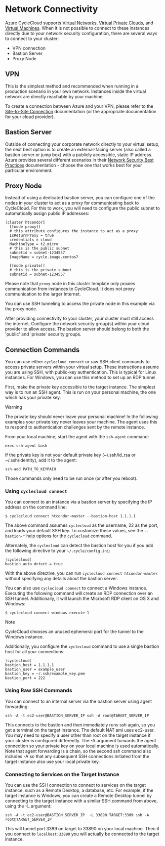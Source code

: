 # Network Connectivity

Azure CycleCloud supports [Virtual Networks](https://docs.microsoft.com/en-ca/azure/virtual-network/), [Virtual Private Clouds](https://aws.amazon.com/documentation/vpc/), and [Virtual Machines](https://cloud.google.com/compute/docs/instances/). When it is not possible to connect to these instances directly due to your network security configuration, there are several ways to connect to your cluster:

* VPN connection
* Bastion Server
* Proxy Node

## VPN

This is the simplest method and recommended when running in a production scenario in your own network. Instances inside the virtual network are directly reachable by your machine.

To create a connection between Azure and your VPN, please refer to the [Site-to-Site Connection](https://docs.microsoft.com/en-us/azure/vpn-gateway/vpn-gateway-howto-site-to-site-resource-manager-portal) documentation (or the appropriate documentation for your cloud provider).

## Bastion Server

Outside of connecting your corporate network directly to your virtual setup, the next best
option is to create an external-facing server (also called a bastion server or jump box) with a publicly accessible, static IP address. Azure provides several different scenarios in their [Network Security Best Practices](https://docs.microsoft.com/en-us/azure/security/azure-security-network-security-best-practices) documentation - choose the one that works best for your particular environment.

## Proxy Node

Instead of using a dedicated bastion server, you can configure one of the nodes
in your cluster to act as a proxy for communicating back to CycleCloud. For this to work, you will need to
configure the public subnet to automatically assign public IP addresses:

    [cluster htcondor]
      [[node proxy]]
      # this attribute configures the instance to act as a proxy
      IsReturnProxy = true
      credentials = cloud
      MachineType = t2.micro
      # this is the public subnet
      subnetid = subnet-1234557
      ImageName = cycle.image.centos7

      [[node private]]
      # this is the private subnet
      subnetid = subnet-1234557


Please note that `proxy` node in this cluster template only proxies
communication from instances to CycleCloud. It does not proxy communication to
the larger Internet.

You can use SSH tunneling to access the private node in this example via the proxy node.

After providing connectivity to your cluster, your cluster must still access the internet. Configure the network security group(s) within your cloud provider to allow access. The bastion server should belong to both the 'public' and 'private' security groups.

## Connection Commands

You can use either `cyclecloud connect` or raw SSH client commands to access
private servers within your virtual setup. These instructions assume you are using SSH, with public-key
authentication. This is typical for Linux instances. For Windows, you
can use this method to set up an RDP tunnel.

First, make the private key accessible to the target instance. The
simplest way is to run an SSH agent. This is run on your personal
machine, the one which has your private key.

> [!WARNING]
> The private key should never leave your personal machine! In the following examples your private key never leaves your machine. The agent uses this to respond to authentication challenges sent by the remote instance.

From your local machine, start the agent with the `ssh-agent` command:

    exec ssh-agent bash

If the private key is not your default private key (~/.ssh/id_rsa or
~/.ssh/identity), add it to the agent:

    ssh-add PATH_TO_KEYPAIR

Those commands only need to be run once (or after you reboot).

### Using `cyclecloud connect`

You can connect to an instance via a bastion server by specifying the IP address on the command line:

    $ cyclecloud connect htcondor-master --bastion-host 1.1.1.1

The above command assumes `cyclecloud` as the username, 22 as the port, and loads your
default SSH key. To customize these values, see the `--bastion-*` help options for the
`cyclecloud` command.

Alternately, the `cyclecloud` can detect the bastion host for you if you add the following
directive to your `~/.cycle/config.ini`:

    [cyclecloud]
    bastion_auto_detect = true

With the above directive, you can run `cyclecloud connect htcondor-master` without
specifying any details about the bastion server.

You can also use `cyclecloud connect` to connect a Windows instance. Executing the following
command will create an RDP connection over an SSH tunnel. Additionally, it will launch the
Microsoft RDP client on OS X and Windows:

    $ cyclecloud connect windows-execute-1

> [!NOTE]
> CycleCloud chooses an unused ephemeral port for the tunnel to the Windows instance.

Additionally, you configure the `cyclecloud` command to use a single bastion host for all your connections:

    [cyclecloud]
    bastion_host = 1.1.1.1
    bastion_user = example_user
    bastion_key = ~/.ssh/example_key.pem
    bastion_port = 222

### Using Raw SSH Commands

You can connect to an internal server via the bastion server using agent forwarding:

    ssh -A -t ec2-user@BASTION_SERVER_IP ssh -A root@TARGET_SERVER_IP

This connects to the bastion and then immediately runs ssh again, so
you get a terminal on the target instance. The default NAT ami uses
ec2-user. You may need to specify a user other than root on the target
instance if your cluster is configured differently. The -A argument
forwards the agent connection so your private key on your local
machine is used automatically. Note that agent forwarding is a chain, so the second ssh
command also includes -A so that any subsequent SSH connections
initiated from the target instance also use your local private key.

### Connecting to Services on the Target Instance

You can use the SSH connection to connect to services on the target
instance, such as a Remote Desktop, a database, etc. For example, if
the target instance is Windows, you can create a Remote Desktop tunnel
by connecting to the target instance with a similar SSH command from
above, using the -L argument:

    ssh -A -t ec2-user@BASTION_SERVER_IP  -L 33890:TARGET:3389 ssh -A root@TARGET_SERVER_IP

This will tunnel port 3389 on target to 33890 on your local
machine. Then if you connect to `localhost:33890` you will actually
be connected to the target instance.
